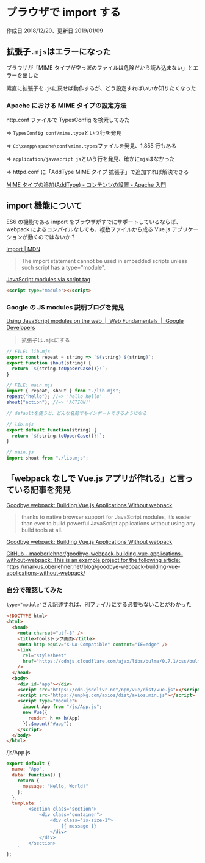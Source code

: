 # ブラウザで import する

作成日 2018/12/20、更新日 2019/01/09

## 拡張子`.mjs`はエラーになった

ブラウザが「MIME タイプが空っぽのファイルは危険だから読み込まない」とエラーを出した

素直に拡張子を`.js`に戻せば動作するが、どう設定すればいいか知りたくなった

### Apache における MIME タイプの設定方法

http.conf ファイルで TypesConfig を検索してみた

=> `TypesConfig conf/mime.type`という行を発見

=> `C:\xampp\apache\conf\mime.types`ファイルを発見、1,855 行もある

=> `application/javascript js`という行を発見、確かに`mjs`はなかった

=> httpd.conf に「AddType MIME タイプ 拡張子」で追加すれば解決できる

[MIME タイプの追加\(AddType\) \- コンテンツの設置 \- Apache 入門](https://www.adminweb.jp/apache/docroot/index4.html)

## import 機能について

ES6 の機能である import をブラウザがすでにサポートしているならば、
webpack によるコンパイルなしでも、複数ファイルから成る Vue.js アプリケーションが動くのではないか？

[import \| MDN](https://developer.mozilla.org/en-US/docs/Web/JavaScript/Reference/Statements/import)

> The import statement cannot be used in embedded scripts unless such script has a type="module".

[JavaScript modules via script tag](https://caniuse.com/#feat=es6-module)

```html
<script type="module"></script>
```

### Google の JS modules 説明ブログを発見

[Using JavaScript modules on the web  \|  Web Fundamentals  \|  Google Developers](https://developers.google.com/web/fundamentals/primers/modules)

> 拡張子は`.mjs`にする

```js
// FILE: lib.mjs
export const repeat = string => `${string} ${string}`;
export function shout(string) {
  return `${string.toUppserCase()}!`;
}

// FILE: main.mjs
import { repeat, shout } from "./lib.mjs";
repeat("hello"); //=> 'hello hello'
shout("action"); //=> 'ACTION!'
```

```js
// defaultを使うと、どんな名前でもインポートできるようになる

// lib.mjs
export default function(string) {
  return `${string.toUpperCase()}!`;
}

// main.js
import shout from "./lib.mjs";
```

## 「webpack なしで Vue.js アプリが作れる」と言っている記事を発見

[Goodbye webpack: Building Vue\.js Applications Without webpack](https://markus.oberlehner.net/blog/goodbye-webpack-building-vue-applications-without-webpack/)

> thanks to native browser support for JavaScript modules, it’s easier than ever to build powerful JavaScript applications without using any build tools at all.

[Goodbye webpack: Building Vue\.js Applications Without webpack](https://goodbye-webpack-building-vue-applications-without-webpack.netlify.com/)

[GitHub \- maoberlehner/goodbye\-webpack\-building\-vue\-applications\-without\-webpack: This is an example project for the following article: https://markus\.oberlehner\.net/blog/goodbye\-webpack\-building\-vue\-applications\-without\-webpack/](https://github.com/maoberlehner/goodbye-webpack-building-vue-applications-without-webpack)

### 自分で確認してみた

`type="module"`さえ記述すれば、別ファイルにする必要もないことがわかった

```html
<!DOCTYPE html>
<html>
  <head>
    <meta charset="utf-8" />
    <title>Toolsトップ画面</title>
    <meta http-equiv="X-UA-Compatible" content="IE=edge" />
    <link
      rel="stylesheet"
      href="https://cdnjs.cloudflare.com/ajax/libs/bulma/0.7.1/css/bulma.min.css"
    />
  </head>
  <body>
    <div id="app"></div>
    <script src="https://cdn.jsdelivr.net/npm/vue/dist/vue.js"></script>
    <script src="https://unpkg.com/axios/dist/axios.min.js"></script>
    <script type="module">
      import App from "/js/App.js";
      new Vue({
        render: h => h(App)
      }).$mount("#app");
    </script>
  </body>
</html>
```

/js/App.js

```js
export default {
  name: "App",
  data: function() {
    return {
      message: "Hello, World!"
    };
  },
  template: `
        <section class="section">
            <div class="container">
                <div class="is-size-1">
                    {{ message }}
                </div>
            </div>
        </section>
    `
};
```
